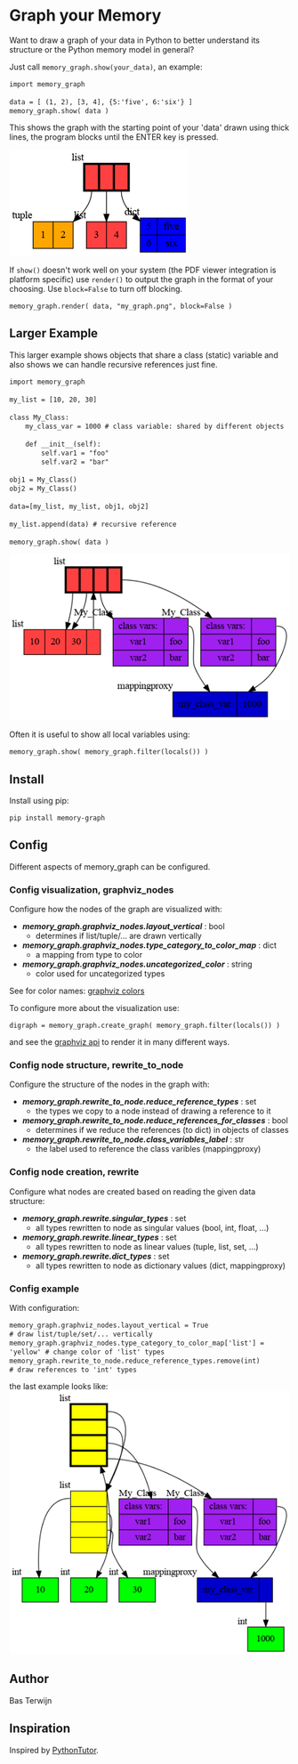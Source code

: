 # Graph your Memory #

Want to draw a graph of your data in Python to better understand its
structure or the Python memory model in general?

Just call `memory_graph.show(your_data)`, an example:

```
import memory_graph

data = [ (1, 2), [3, 4], {5:'five', 6:'six'} ]
memory_graph.show( data )
```

This shows the graph with the starting point of your 'data' drawn
using thick lines, the program blocks until the ENTER key is pressed.

![image](https://raw.githubusercontent.com/bterwijn/memory_graph/main/images/example1.png)

If `show()` doesn't work well on your system (the PDF viewer
integration is platform specific) use `render()` to output the graph
in the format of your choosing. Use `block=False` to turn off
blocking.

```
memory_graph.render( data, "my_graph.png", block=False )
```

## Larger Example ##

This larger example shows objects that share a class (static) variable and
also shows we can handle recursive references just fine.

```
import memory_graph

my_list = [10, 20, 30]

class My_Class:
    my_class_var = 1000 # class variable: shared by different objects
    
    def __init__(self):
        self.var1 = "foo"
        self.var2 = "bar"

obj1 = My_Class()
obj2 = My_Class()

data=[my_list, my_list, obj1, obj2]

my_list.append(data) # recursive reference

memory_graph.show( data )
```
![image](https://raw.githubusercontent.com/bterwijn/memory_graph/main/images/example2.png)

Often it is useful to show all local variables using:

```
memory_graph.show( memory_graph.filter(locals()) )
```

## Install ##

Install using pip:

```
pip install memory-graph
```

## Config ##

Different aspects of memory_graph can be configured.

### Config visualization, graphviz_nodes ###

Configure how the nodes of the graph are visualized with:

- ***memory_graph.graphviz_nodes.layout_vertical*** : bool
  - determines if list/tuple/... are drawn vertically
- ***memory_graph.graphviz_nodes.type_category_to_color_map*** : dict
  - a mapping from type to color
- ***memory_graph.graphviz_nodes.uncategorized_color*** : string
  - color used for uncategorized types

See for color names: [graphviz colors](https://graphviz.org/doc/info/colors.html)

To configure more about the visualization use:
```
digraph = memory_graph.create_graph( memory_graph.filter(locals()) )
```
and see the [graphviz api](https://graphviz.readthedocs.io/en/stable/api.html) to render it in many different ways.

### Config node structure, rewrite_to_node ###

Configure the structure of the nodes in the graph with:

- ***memory_graph.rewrite_to_node.reduce_reference_types*** : set
  - the types we copy to a node instead of drawing a reference to it
- ***memory_graph.rewrite_to_node.reduce_references_for_classes*** : bool
  - determines if we reduce the references (to dict) in objects of classes
- ***memory_graph.rewrite_to_node.class_variables_label*** : str
  - the label used to reference the class varibles (mappingproxy)

### Config node creation, rewrite ###

Configure what nodes are created based on reading the given data structure:

- ***memory_graph.rewrite.singular_types*** : set
  - all types rewritten to node as singular values (bool, int, float, ...)
- ***memory_graph.rewrite.linear_types*** : set
  - all types rewritten to node as linear values (tuple, list, set, ...)
- ***memory_graph.rewrite.dict_types*** : set
  - all types rewritten to node as dictionary values (dict, mappingproxy)

### Config example ###

With configuration:
```
memory_graph.graphviz_nodes.layout_vertical = True                        # draw list/tuple/set/... vertically
memory_graph.graphviz_nodes.type_category_to_color_map['list'] = 'yellow' # change color of 'list' types
memory_graph.rewrite_to_node.reduce_reference_types.remove(int)           # draw references to 'int' types
```
the last example looks like:
![image](https://raw.githubusercontent.com/bterwijn/memory_graph/main/images/example3.png)


## Author ##
Bas Terwijn


## Inspiration ##
Inspired by [PythonTutor](https://pythontutor.com/visualize.html).
